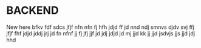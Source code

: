 # BACKEND
New here bfkv fdf  sdcs jfjf nfn nfn fj hfh jdjd
ff jd nnd ndj smnvs djdv svj ffj jfjf fhf jdjd jddj jrj jd fn nfnf jj fj jfj jjf jd jdj jdjd jd mj jjd kk jj jjd jsdvjs jjs jjd jdj hhd